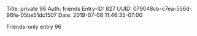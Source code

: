 Title: private 96
Auth: friends
Entry-ID: 827
UUID: 079048cb-c7ea-556d-96fe-05be51dc1507
Date: 2019-07-08 11:46:35-07:00

Friends-only entry 96
